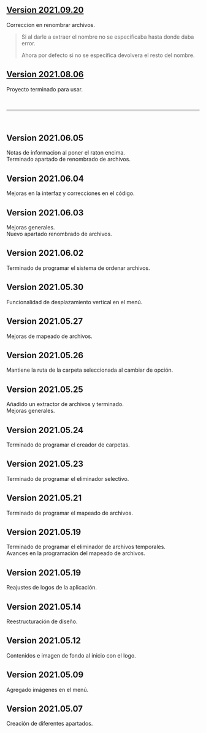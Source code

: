 ## [Version 2021.09.20](https://github.com/Xaival/Gestor-de-archivos/raw/main/APP/Gestor%20de%20archivos%20v2021.09.20.exe)
Correccion en renombrar archivos.<br>
> Si al darle a extraer el nombre no se especificaba hasta donde daba error.
> 
> Ahora por defecto si no se especifica devolvera el resto del nombre.

## [Version 2021.08.06](https://github.com/Xaival/Gestor-de-archivos/raw/main/APP/Gestor%20de%20archivos%20v2021.08.06.exe)
Proyecto terminado para usar.

<br><hr><br>

## Version 2021.06.05
Notas de informacion al poner el raton encima.<br>
Terminado apartado de renombrado de archivos.

## Version 2021.06.04 
Mejoras en la interfaz y correcciones en el código.

## Version 2021.06.03
Mejoras generales.<br>
Nuevo apartado renombrado de archivos.

## Version 2021.06.02
Terminado de programar el sistema de ordenar archivos.

## Version 2021.05.30
Funcionalidad de desplazamiento vertical en el menú.

## Version 2021.05.27
Mejoras de mapeado de archivos.

## Version 2021.05.26
Mantiene la ruta de la carpeta seleccionada al cambiar de opción.

## Version 2021.05.25
Añadido un extractor de archivos y terminado.<br>
Mejoras generales.

## Version 2021.05.24
Terminado de programar el creador de carpetas.

## Version 2021.05.23
Terminado de programar el eliminador selectivo.

## Version 2021.05.21
Terminado de programar el mapeado de archivos.

## Version 2021.05.19
Terminado de programar el eliminador de archivos temporales.<br>
Avances en la programación del mapeado de archivos.

## Version 2021.05.19
Reajustes de logos de la aplicación.

## Version 2021.05.14
Reestructuración de diseño.

## Version 2021.05.12
Contenidos e imagen de fondo al inicio con el logo.

## Version 2021.05.09
Agregado imágenes en el menú.

## Version 2021.05.07
Creación de diferentes apartados.

